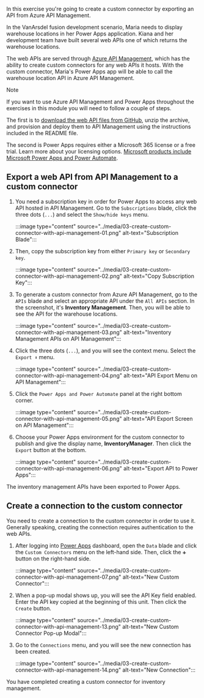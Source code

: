In this exercise you're going to create a custom connector by exporting an API from Azure API Management.

In the VanArsdel fusion development scenario, Maria needs to display warehouse locations in her Power Apps application. Kiana and her development team have built several web APIs one of which returns the warehouse locations.

The web APIs are served through [Azure API Management][az apim], which has the ability to create custom connectors for any web APIs it hosts. With the custom connector, Maria's Power Apps app will be able to call the warehouse location API in Azure API Management.

> [!NOTE]
> If you want to use Azure API Management and Power Apps throughout the exercises in this module you will need to follow a couple of steps.
> 
> The first is to [download the web API files from GitHub][artifacts], unzip the archive, and provision and deploy them to API Management using the instructions included in the README file.
> 
> The second is Power Apps requires either a Microsoft 365 license or a free trial. Learn more about your licensing options. [Microsoft products include Microsoft Power Apps and Power Automate][pa pricing].


## Export a web API from API Management to a custom connector ##

1. You need a subscription key in order for Power Apps to access any web API hosted in API Management. Go to the `Subscriptions` blade, click the three dots (`...`) and select the `Show/hide keys` menu.

    :::image type="content" source="../media/03-create-custom-connector-with-api-management-01.png" alt-text="Subscription Blade":::

1. Then, copy the subscription key from either `Primary key` or `Secondary key`.

    :::image type="content" source="../media/03-create-custom-connector-with-api-management-02.png" alt-text="Copy Subscription Key":::

1. To generate a custom connector from Azure API Management, go to the `APIs` blade and select an appropriate API under the `All APIs` section. In the screenshot, it's **Inventory Management**. Then, you will be able to see the API for the warehouse locations.

    :::image type="content" source="../media/03-create-custom-connector-with-api-management-03.png" alt-text="Inventory Management APIs on API Management":::

1. Click the three dots (`...`), and you will see the context menu. Select the `Export ⬇️` menu.

    :::image type="content" source="../media/03-create-custom-connector-with-api-management-04.png" alt-text="API Export Menu on API Management":::

1. Click the `Power Apps and Power Automate` panel at the right bottom corner.

    :::image type="content" source="../media/03-create-custom-connector-with-api-management-05.png" alt-text="API Export Screen on API Management":::

1. Choose your Power Apps environment for the custom connector to publish and give the display name, **InventoryManager**. Then click the `Export` button at the bottom.

    :::image type="content" source="../media/03-create-custom-connector-with-api-management-06.png" alt-text="Export API to Power Apps":::

The inventory management APIs have been exported to Power Apps.


## Create a connection to the custom connector ##

You need to create a connection to the custom connector in order to use it. Generally speaking, creating the connection requires authentication to the web APIs.

1. After logging into [Power Apps][pa] dashboard, open the `Data` blade and click the `Custom Connectors` menu on the left-hand side. Then, click the `➕` button on the right-hand side.

    :::image type="content" source="../media/03-create-custom-connector-with-api-management-07.png" alt-text="New Custom Connector":::

1. When a pop-up modal shows up, you will see the API Key field enabled. Enter the API key copied at the beginning of this unit. Then click the `Create` button.

    :::image type="content" source="../media/03-create-custom-connector-with-api-management-13.png" alt-text="New Custom Connector Pop-up Modal":::

1. Go to the `Connections` menu, and you will see the new connection has been created.

    :::image type="content" source="../media/03-create-custom-connector-with-api-management-14.png" alt-text="New Connection":::

You have completed creating a custom connector for inventory management.

[az apim]: /azure/api-management/api-management-key-concepts
[az cli install]: /cli/azure/install-azure-cli
[pa]: https://powerapps.microsoft.com/
[pa cp]: https://powerapps.microsoft.com/communityplan/?azure-portal=true
[pa pricing]: /powerapps/administrator/pricing-billing-skus

[artifacts]: https://github.com/MicrosoftDocs/mslearn-developer-tools-power-platform/blob/master/fusion-developers/artifacts.zip

